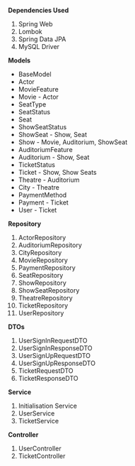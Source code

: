 **Dependencies Used**

1) Spring Web
2) Lombok
3) Spring Data JPA
4) MySQL Driver

**Models**
- BaseModel
- Actor
- MovieFeature
- Movie - Actor
- SeatType
- SeatStatus
- Seat
- ShowSeatStatus
- ShowSeat - Show, Seat
- Show - Movie, Auditorium, ShowSeat
- AuditoriumFeature
- Auditorium - Show, Seat
- TicketStatus
- Ticket - Show, Show Seats
- Theatre - Auditorium
- City - Theatre
- PaymentMethod
- Payment - Ticket
- User - Ticket

**Repository**

1) ActorRepository
2) AuditoriumRepository
3) CityRepository
4) MovieRepository
5) PaymentRepository
6) SeatRepository
7) ShowRepository
8) ShowSeatRepository
9) TheatreRepository
10) TicketRepository
11) UserRepository

**DTOs**

1) UserSignInRequestDTO
2) UserSignInResponseDTO
3) UserSignUpRequestDTO
4) UserSignUpResponseDTO
5) TicketRequestDTO
6) TicketResponseDTO

**Service**

1) Initialisation Service
2) UserService
3) TicketService

**Controller**

1) UserController
2) TicketController